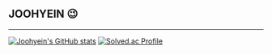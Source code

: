 ## JOOHYEIN 😉
***
[![Joohyein's GitHub stats](https://github-readme-stats.vercel.app/api?username=joohyein)](https://github.com/anuraghazra/github-readme-stats)
[![Solved.ac Profile](http://mazassumnida.wtf/api/v2/generate_badge?boj=h2in2)](https://solved.ac/h2in2/)


<!--
**Joohyein/joohyein** is a ✨ _special_ ✨ repository because its `README.md` (this file) appears on your GitHub profile.

Here are some ideas to get you started:

- 🔭 I’m currently working on ...
- 🌱 I’m currently learning ...
- 👯 I’m looking to collaborate on ...
- 🤔 I’m looking for help with ...
- 💬 Ask me about ...
- 📫 How to reach me: ...
- 😄 Pronouns: ...
- ⚡ Fun fact: ...
-->
